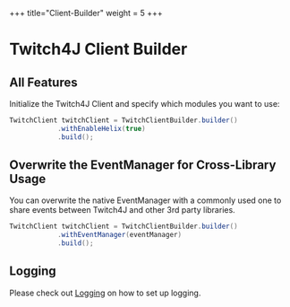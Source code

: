 +++
title="Client-Builder"
weight = 5
+++

# Twitch4J Client Builder

## All Features
Initialize the Twitch4J Client and specify which modules you want to use:

```java
TwitchClient twitchClient = TwitchClientBuilder.builder()
            .withEnableHelix(true)
            .build();
```

## Overwrite the EventManager for Cross-Library Usage

You can overwrite the native EventManager with a commonly used one to share events between Twitch4J and other 3rd party libraries.

```java
TwitchClient twitchClient = TwitchClientBuilder.builder()
            .withEventManager(eventManager)
            .build();
```

## Logging

Please check out [Logging](../logging) on how to set up logging.

